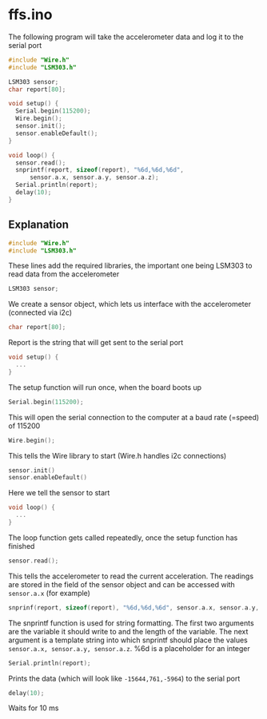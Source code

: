 # ffs.ino
The following program will take the accelerometer data and log it to the serial port
```cpp
#include "Wire.h"
#include "LSM303.h"

LSM303 sensor;
char report[80];

void setup() {
  Serial.begin(115200);
  Wire.begin();
  sensor.init();
  sensor.enableDefault();
}

void loop() {
  sensor.read();
  snprintf(report, sizeof(report), "%6d,%6d,%6d",
      sensor.a.x, sensor.a.y, sensor.a.z);
  Serial.println(report);
  delay(10);
}
```
## Explanation
```cpp
#include "Wire.h"
#include "LSM303.h"
```
These lines add the required libraries, the important one being LSM303 to read data from the accelerometer

```cpp
LSM303 sensor;
```
We create a sensor object, which lets us interface with the accelerometer (connected via i2c)

```cpp
char report[80];
```
Report is the string that will get sent to the serial port
```cpp
void setup() {
  ...
}
```
The setup function will run once, when the board boots up
```cpp
Serial.begin(115200);
```
This will open the serial connection to the computer at a baud rate (=speed) of 115200
```cpp
Wire.begin();
```
This tells the Wire library to start (Wire.h handles i2c connections)
```cpp
sensor.init()
sensor.enableDefault()
```
Here we tell the sensor to start
```cpp
void loop() {
  ...
}
```
The loop function gets called repeatedly, once the setup function has finished
```cpp
sensor.read();
```
This tells the accelerometer to read the current acceleration. The readings are stored in the field of the sensor object and can be accessed with `sensor.a.x` (for example)
```cpp
snprinf(report, sizeof(report), "%6d,%6d,%6d", sensor.a.x, sensor.a.y, sensor.a.z)
```
The snprintf function is used for string formatting. The first two arguments are the variable it should write to and the length of the variable. The next argument is a template string into which snprintf should place the values `sensor.a.x, sensor.a.y, sensor.a.z`. %6d is a placeholder for an integer
```cpp
Serial.println(report);
```
Prints the data (which will look like `-15644,761,-5964`) to the serial port
```cpp
delay(10);
```
Waits for 10 ms
